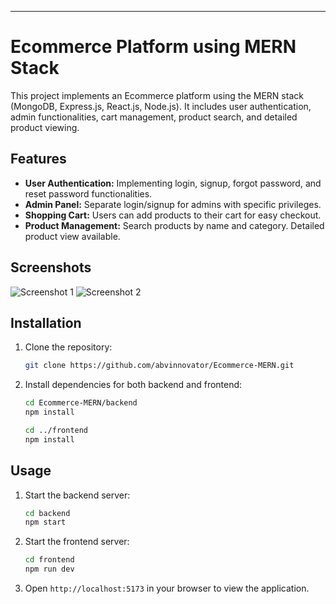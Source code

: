 

---

# Ecommerce Platform using MERN Stack

This project implements an Ecommerce platform using the MERN stack (MongoDB, Express.js, React.js, Node.js). It includes user authentication, admin functionalities, cart management, product search, and detailed product viewing.

## Features

- **User Authentication:** Implementing login, signup, forgot password, and reset password functionalities.
- **Admin Panel:** Separate login/signup for admins with specific privileges.
- **Shopping Cart:** Users can add products to their cart for easy checkout.
- **Product Management:** Search products by name and category. Detailed product view available.

## Screenshots

![Screenshot 1](https://github.com/abvinnovator/Ecommerce-MERN/assets/144054938/e24c3b6c-8e35-401b-a10c-0585e110fdd7)
![Screenshot 2](https://github.com/abvinnovator/Ecommerce-MERN/assets/144054938/4e5b17e2-63d8-4b2d-b5bf-d58bb42ad90f)

## Installation

1. Clone the repository:
   ```bash
   git clone https://github.com/abvinnovator/Ecommerce-MERN.git
   ```

2. Install dependencies for both backend and frontend:
   ```bash
   cd Ecommerce-MERN/backend
   npm install
   
   cd ../frontend
   npm install
   ```

## Usage

1. Start the backend server:
   ```bash
   cd backend
   npm start
   ```

2. Start the frontend server:
   ```bash
   cd frontend
   npm run dev
   ```

3. Open `http://localhost:5173` in your browser to view the application.

